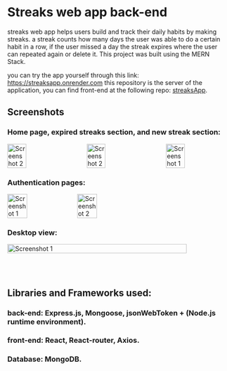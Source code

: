 # Streaks web app back-end

streaks web app helps users build and track their daily habits by making streaks.
a streak counts how many days the user was able to do a certain habit in a row, 
if the user missed a day the streak expires where the user can repeated again or delete it. 
This project was built using the MERN Stack.

you can try the app yourself through this link: https://streaksapp.onrender.com
this repository is the server of the application, you can find front-end at the following repo:  [streaksApp](https://github.com/HamzaElzarw-2022/StreaksApp).

## Screenshots
### Home page, expired streaks section, and new streak section:
<div style="display: flex; justify-content: center; align-items: center; gap: 15px;">
  
  
  <img src="https://github.com/HamzaElzarw-2022/StreaksServer/assets/116032318/a5a96fa3-5845-486a-ab68-41dcbca512ff" alt="Screenshot 2" style="width: 30%; ">
  <span>&nbsp;&nbsp;</span>
  <img src="https://github.com/HamzaElzarw-2022/StreaksServer/assets/116032318/9a83e6de-b0fc-4cef-9129-f957885b6147" alt="Screenshot 2" style="width: 30%; ">
  <span>&nbsp;&nbsp;</span>
  <img src="https://github.com/HamzaElzarw-2022/StreaksServer/assets/116032318/bcb66d23-5a33-4abb-8879-f4a4fb26d693" alt="Screenshot 1" style="width: 30%; ">
</div>

### Authentication pages:
<div style="display: flex;">
  <img src="https://github.com/HamzaElzarw-2022/StreaksServer/assets/116032318/ac71e71c-fe5a-4d9d-9a52-83729cbcd200" alt="Screenshot 1" style="width: 30%; ">
  <span>&nbsp;&nbsp;</span>
  <img src="https://github.com/HamzaElzarw-2022/StreaksServer/assets/116032318/3ce8a182-da07-4167-a3d6-5e85f565e40a" alt="Screenshot 2" style="width: 30%; ">
</div>

### Desktop view:
<div style="display: flex;">
  <img src="https://github.com/HamzaElzarw-2022/StreaksServer/assets/116032318/c5d24057-5edc-42cc-bdf9-2f4798875f0a" alt="Screenshot 1" style="width: 90%; ">
</div>

<br><br>

## Libraries and Frameworks used:

### back-end: Express.js, Mongoose, jsonWebToken + (Node.js runtime environment). 
### front-end: React, React-router, Axios.
### Database: MongoDB.

